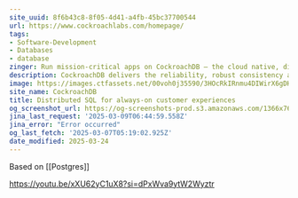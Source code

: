 ```yaml
---
site_uuid: 8f6b43c8-8f05-4d41-a4fb-45bc37700544
url: https://www.cockroachlabs.com/homepage/
tags:
- Software-Development
- Databases
- database
zinger: Run mission-critical apps on CockroachDB — the cloud native, distributed SQL database designed for high availability, effortless scale, and control over data placement
description: CockroachDB delivers the reliability, robust consistency and ACID transactions of RDBMS, while offering the horizontal scaling and distributed architecture of NoSQL. All of this is built to thrive in any environment, ensuring effortless scalability, global availability and distribution, and continuous uptime all with a familiar, compliant SQL interfac
image: https://images.ctfassets.net/00voh0j35590/3HOcRkIRnmu4DIWirX6gDH/b4f8a962358bffa8da063319af5dbba0/crl-socialpost-default-2020-2.jpg
site_name: CockroachDB
title: Distributed SQL for always-on customer experiences
og_screenshot_url: https://og-screenshots-prod.s3.amazonaws.com/1366x768/80/false/5a91cf008258221b362473e49bde59e56bd9d1878d7e84b06948454fbba2b9b2.jpeg
jina_last_request: '2025-03-09T06:44:59.558Z'
jina_error: "Error occurred"
og_last_fetch: '2025-03-07T05:19:02.925Z'
date_modified: 2025-03-24
---
```



Based on [[Postgres]]

https://youtu.be/xXU62yC1uX8?si=dPxWva9ytW2Wyztr
